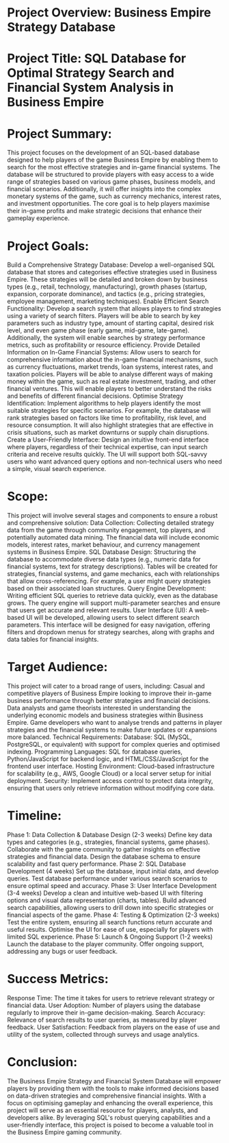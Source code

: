 # Project Overview: Business Empire Strategy Database
# Project Title: SQL Database for Optimal Strategy Search and Financial System Analysis in Business Empire
# Project Summary:
This project focuses on the development of an SQL-based database designed to help players of the game Business Empire by enabling them to search for the most effective strategies and in-game financial systems. The database will be structured to provide players with easy access to a wide range of strategies based on various game phases, business models, and financial scenarios. Additionally, it will offer insights into the complex monetary systems of the game, such as currency mechanics, interest rates, and investment opportunities.
The core goal is to help players maximise their in-game profits and make strategic decisions that enhance their gameplay experience.
# Project Goals:
Build a Comprehensive Strategy Database: Develop a well-organised SQL database that stores and categorises effective strategies used in Business Empire. These strategies will be detailed and broken down by business types (e.g., retail, technology, manufacturing), growth phases (startup, expansion, corporate dominance), and tactics (e.g., pricing strategies, employee management, marketing techniques).
Enable Efficient Search Functionality: Develop a search system that allows players to find strategies using a variety of search filters. Players will be able to search by key parameters such as industry type, amount of starting capital, desired risk level, and even game phase (early game, mid-game, late-game). Additionally, the system will enable searches by strategy performance metrics, such as profitability or resource efficiency.
Provide Detailed Information on In-Game Financial Systems:
Allow users to search for comprehensive information about the in-game financial mechanisms, such as currency fluctuations, market trends, loan systems, interest rates, and taxation policies. Players will be able to analyse different ways of making money within the game, such as real estate investment, trading, and other financial ventures. This will enable players to better understand the risks and benefits of different financial decisions.
Optimise Strategy Identification: Implement algorithms to help players identify the most suitable strategies for specific scenarios. For example, the database will rank strategies based on factors like time to profitability, risk level, and resource consumption. It will also highlight strategies that are effective in crisis situations, such as market downturns or supply chain disruptions.
Create a User-Friendly Interface: Design an intuitive front-end interface where players, regardless of their technical expertise, can input search criteria and receive results quickly. The UI will support both SQL-savvy users who want advanced query options and non-technical users who need a simple, visual search experience.
# Scope:
This project will involve several stages and components to ensure a robust and comprehensive solution:
Data Collection: Collecting detailed strategy data from the game through community engagement, top players, and potentially automated data mining. The financial data will include economic models, interest rates, market behaviour, and currency management systems in Business Empire.
SQL Database Design: Structuring the database to accommodate diverse data types (e.g., numeric data for financial systems, text for strategy descriptions). Tables will be created for strategies, financial systems, and game mechanics, each with relationships that allow cross-referencing. For example, a user might query strategies based on their associated loan structures.
Query Engine Development: Writing efficient SQL queries to retrieve data quickly, even as the database grows. The query engine will support multi-parameter searches and ensure that users get accurate and relevant results.
User Interface (UI): A web-based UI will be developed, allowing users to select different search parameters. This interface will be designed for easy navigation, offering filters and dropdown menus for strategy searches, along with graphs and data tables for financial insights.
# Target Audience:
This project will cater to a broad range of users, including:
Casual and competitive players of Business Empire looking to improve their in-game business performance through better strategies and financial decisions.
Data analysts and game theorists interested in understanding the underlying economic models and business strategies within Business Empire.
Game developers who want to analyse trends and patterns in player strategies and the financial systems to make future updates or expansions more balanced.
Technical Requirements:
Database: SQL (MySQL, PostgreSQL, or equivalent) with support for complex queries and optimised indexing.
Programming Languages: SQL for database queries, Python/JavaScript for backend logic, and HTML/CSS/JavaScript for the frontend user interface.
Hosting Environment: Cloud-based infrastructure for scalability (e.g., AWS, Google Cloud) or a local server setup for initial deployment.
Security: Implement access control to protect data integrity, ensuring that users only retrieve information without modifying core data.
# Timeline:
Phase 1: Data Collection & Database Design (2-3 weeks)
Define key data types and categories (e.g., strategies, financial systems, game phases).
Collaborate with the game community to gather insights on effective strategies and financial data.
Design the database schema to ensure scalability and fast query performance.
Phase 2: SQL Database Development (4 weeks)
Set up the database, input initial data, and develop queries.
Test database performance under various search scenarios to ensure optimal speed and accuracy.
Phase 3: User Interface Development (3-4 weeks)
Develop a clean and intuitive web-based UI with filtering options and visual data representation (charts, tables).
Build advanced search capabilities, allowing users to drill down into specific strategies or financial aspects of the game.
Phase 4: Testing & Optimization (2-3 weeks)
Test the entire system, ensuring all search functions return accurate and useful results.
Optimise the UI for ease of use, especially for players with limited SQL experience.
Phase 5: Launch & Ongoing Support (1-2 weeks)
Launch the database to the player community.
Offer ongoing support, addressing any bugs or user feedback.
# Success Metrics:
Response Time: The time it takes for users to retrieve relevant strategy or financial data.
User Adoption: Number of players using the database regularly to improve their in-game decision-making.
Search Accuracy: Relevance of search results to user queries, as measured by player feedback.
User Satisfaction: Feedback from players on the ease of use and utility of the system, collected through surveys and usage analytics.
# Conclusion:
The Business Empire Strategy and Financial System Database will empower players by providing them with the tools to make informed decisions based on data-driven strategies and comprehensive financial insights. With a focus on optimising gameplay and enhancing the overall experience, this project will serve as an essential resource for players, analysts, and developers alike. By leveraging SQL's robust querying capabilities and a user-friendly interface, this project is poised to become a valuable tool in the Business Empire gaming community.

